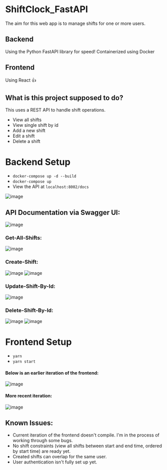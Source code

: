 # ShiftClock_FastAPI
The aim for this web app is to manage shifts for one or more users.

## Backend
Using the Python FastAPI library for speed!
Containerized using Docker

## Frontend
Using React 👍

## What is this project supposed to do?
This uses a REST API to handle shift operations.
* View all shifts
* View single shift by id
* Add a new shift
* Edit a shift
* Delete a shift

# Backend Setup
* ```docker-compose up -d --build```
* ```docker-compose up```
* View the API at `localhost:8002/docs`

![image](https://user-images.githubusercontent.com/31636206/125524502-11bc7e40-2289-4e57-896b-db001bb0e9db.png)

## API Documentation via Swagger UI:
![image](https://user-images.githubusercontent.com/31636206/125521109-ade0401e-9fae-4922-a0f2-d923969c93e8.png)

### Get-All-Shifts:
![image](https://user-images.githubusercontent.com/31636206/125522495-6c88ac36-8c0f-4053-9b6a-e9126b37d03f.png)

### Create-Shift:
![image](https://user-images.githubusercontent.com/31636206/125522787-031caf41-4fa6-49bc-86b6-ebcc803cb0b9.png)
![image](https://user-images.githubusercontent.com/31636206/125522830-f4f218b6-f8cc-4b4c-b38a-87515c223885.png)

### Update-Shift-By-Id:
![image](https://user-images.githubusercontent.com/31636206/125523060-7b817cc3-5ccd-4475-b5d9-42d17966fdd6.png)

### Delete-Shift-By-Id:
![image](https://user-images.githubusercontent.com/31636206/125523226-eeb6568b-7854-4007-8baa-00aad204fe55.png)
![image](https://user-images.githubusercontent.com/31636206/125523436-33a00df8-9ca2-45da-810a-f412fc29db3b.png)

# Frontend Setup
* ```yarn```
* ```yarn start```

#### Below is an earlier iteration of the frontend:
![image](https://user-images.githubusercontent.com/31636206/125524830-597f3455-0ea4-49ac-be7e-7f88cc7c238e.png)

#### More recent iteration:
![image](https://user-images.githubusercontent.com/31636206/125524916-62421ee1-65f8-4d2e-9900-c8ac08567faa.png)

## Known Issues:
* Current iteration of the frontend doesn't compile. I'm in the process of working through some bugs.
* No shift constraints (view all shifts between start and end time, ordered by start time) are ready yet.
* Created shifts can overlap for the same user.
* User authentication isn't fully set up yet.

